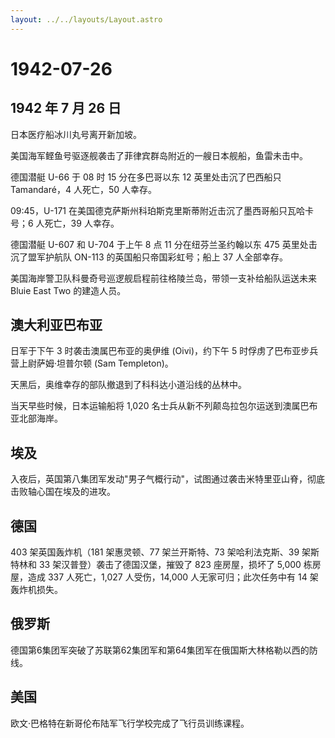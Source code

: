 ```yaml
---
layout: ../../layouts/Layout.astro
---
```


# 1942-07-26

## 1942 年 7 月 26 日

日本医疗船冰川丸号离开新加坡。

美国海军鲣鱼号驱逐舰袭击了菲律宾群岛附近的一艘日本舰船，鱼雷未击中。

德国潜艇 U-66 于 08 时 15 分在多巴哥以东 12 英里处击沉了巴西船只
Tamandaré，4 人死亡，50 人幸存。

09:45，U-171
在美国德克萨斯州科珀斯克里斯蒂附近击沉了墨西哥船只瓦哈卡号；6 人死亡，39
人幸存。

德国潜艇 U-607 和 U-704 于上午 8 点 11 分在纽芬兰圣约翰以东 475
英里处击沉了盟军护航队 ON-113 的英国船只帝国彩虹号；船上 37 人全部幸存。

美国海岸警卫队科曼奇号巡逻舰启程前往格陵兰岛，带领一支补给船队运送未来
Bluie East Two 的建造人员。

## 澳大利亚巴布亚

日军于下午 3 时袭击澳属巴布亚的奥伊维 (Oivi)，约下午 5
时俘虏了巴布亚步兵营上尉萨姆·坦普尔顿 (Sam Templeton)。

天黑后，奥维幸存的部队撤退到了科科达小道沿线的丛林中。

当天早些时候，日本运输船将 1,020
名士兵从新不列颠岛拉包尔运送到澳属巴布亚北部海岸。

## 埃及

入夜后，英国第八集团军发动"男子气概行动"，试图通过袭击米特里亚山脊，彻底击败轴心国在埃及的进攻。

## 德国

403 架英国轰炸机（181 架惠灵顿、77 架兰开斯特、73 架哈利法克斯、39
架斯特林和 33 架汉普登）袭击了德国汉堡，摧毁了 823 座房屋，损坏了 5,000
栋房屋，造成 337 人死亡，1,027 人受伤，14,000 人无家可归；此次任务中有
14 架轰炸机损失。

## 俄罗斯

德国第6集团军突破了苏联第62集团军和第64集团军在俄国斯大林格勒以西的防线。

## 美国

欧文·巴格特在新哥伦布陆军飞行学校完成了飞行员训练课程。